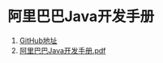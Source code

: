 # 阿里巴巴Java开发手册
1. [GitHub地址](https://github.com/alibaba/p3c)
2. <a href="Java/规范篇/阿里巴巴Java开发手册/assets/files/Java开发手册-黄山版.pdf" download="阿里巴巴Java开发手册.pdf">阿里巴巴Java开发手册.pdf</a>
